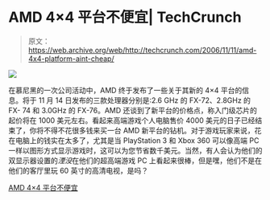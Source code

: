 # AMD 4×4 平台不便宜| TechCrunch

> 原文：<https://web.archive.org/web/http://techcrunch.com/2006/11/11/amd-4x4-platform-aint-cheap/>

![](img/85c1b4b63a69d5533749c1d0fd16a708.png)

在慕尼黑的一次公司活动中，AMD 终于发布了一些关于其新的 4×4 平台的信息。将于 11 月 14 日发布的三款处理器分别是:2.6 GHz 的 FX-72、2.8GHz 的 FX- 74 和 3.0GHz 的 FX-76。AMD 还谈到了新平台的价格点，称入门级芯片的起价将在 1000 美元左右。看起来高端游戏个人电脑售价 4000 美元的日子已经结束了，你将不得不花很多钱来买一台 AMD 新平台的钻机。对于游戏玩家来说，花在电脑上的钱实在太多了，尤其是当 PlayStation 3 和 Xbox 360 可以像高端 PC 一样以图形方式显示游戏时，这可以为您节省数千美元。当然，有人会认为他们的双显示器设置的*湮没*在他们的超高端游戏 PC 上看起来很棒，但是嘿，他们不是在他们的客厅里玩 60 英寸的高清电视，是吗？

[AMD 4×4 平台不便宜](https://web.archive.org/web/20150919044525/http://www.engadget.com/2006/11/10/amds-4x4-setup-to-start-at-about-1000/)